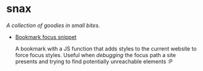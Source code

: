 # snax

_A collection of goodies in small bites._

+ [Bookmark focus snippet](https://github.com/JayKid/bookmark-focus-highlight)
  
  A bookmark with a JS function that adds styles to the current website to force focus styles. Useful when _debugging_ the focus path a site presents and trying to find potentially unreachable elements :P